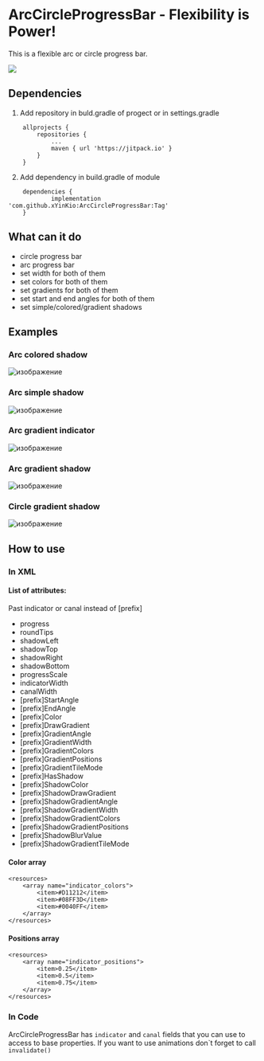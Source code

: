 # ArcCircleProgressBar - Flexibility is Power!

This is a flexible arc or circle progress bar.

[![](https://jitpack.io/v/xYinKio/ArcCircleProgressBar.svg)](https://jitpack.io/#xYinKio/ArcCircleProgressBar)


## Dependencies

1. Add repository in buld.gradle of progect or in settings.gradle

```
    allprojects {
		repositories {
			...
			maven { url 'https://jitpack.io' }
		}
	}
```

2. Add dependency in build.gradle of module
```
    dependencies {
	        implementation 'com.github.xYinKio:ArcCircleProgressBar:Tag'
	}
```


## What can it do

- circle progress bar
- arc progress bar
- set  width for both of them
- set colors for both of them
- set gradients for both of them
- set start and end angles for both of them
- set simple/colored/gradient shadows

## Examples
### Arc colored shadow
![изображение](https://user-images.githubusercontent.com/48997650/179523645-b7a4f9cf-3f9c-41e9-93ad-87ee0a064a52.png)
### Arc simple shadow
![изображение](https://user-images.githubusercontent.com/48997650/179523768-419eb254-bf94-44b7-94fb-951608b4eb09.png)
### Arc gradient indicator
![изображение](https://user-images.githubusercontent.com/48997650/179523819-438b4d02-f130-4a25-b25f-1c5c86cd2ae3.png)
### Arc gradient shadow
![изображение](https://user-images.githubusercontent.com/48997650/179523868-287f85ef-6e47-4d75-b219-fe89ed23f10c.png)
### Circle gradient shadow
![изображение](https://user-images.githubusercontent.com/48997650/179523906-01fa10da-c3e4-49b5-8fc1-4f48a815c241.png)


## How to use

### In XML

#### List of attributes:

Past indicator or canal instead of [prefix]


 - progress				
 - roundTips				
 - shadowLeft				
 - shadowTop				
 - shadowRight				
 - shadowBottom				
 - progressScale				
 - indicatorWidth				
 - canalWidth				
 - [prefix]StartAngle			
 - [prefix]EndAngle			
 - [prefix]Color				
 - [prefix]DrawGradient			
 - [prefix]GradientAngle			
 - [prefix]GradientWidth			
 - [prefix]GradientColors			
 - [prefix]GradientPositions		
 - [prefix]GradientTileMode		
 - [prefix]HasShadow			
 - [prefix]ShadowColor			
 - [prefix]ShadowDrawGradient		
 - [prefix]ShadowGradientAngle		
 - [prefix]ShadowGradientWidth		
 - [prefix]ShadowGradientColors		
 - [prefix]ShadowGradientPositions	
 - [prefix]ShadowBlurValue		
 - [prefix]ShadowGradientTileMode		

#### Color array

```
<resources>
    <array name="indicator_colors">
        <item>#D11212</item>
        <item>#08FF3D</item>
        <item>#0040FF</item>
    </array>
</resources>
```

#### Positions array

```
<resources>
    <array name="indicator_positions">
        <item>0.25</item>
        <item>0.5</item>
        <item>0.75</item>
    </array>
</resources>
```
### In Code

ArcCircleProgressBar has `indicator` and `canal` fields that you can use to access to base properties. If you want to use animations don\`t forget to call `invalidate()` 



